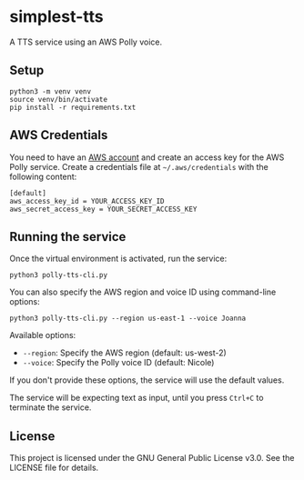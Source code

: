 # simplest-tts
A TTS service using an AWS Polly voice.

## Setup
```
python3 -m venv venv
source venv/bin/activate
pip install -r requirements.txt
```

## AWS Credentials
You need to have an [AWS account](https://us-east-1.console.aws.amazon.com/iam/home?region=us-east-1#/users$new?step=details) and create an access key for the AWS Polly service.
Create a credentials file at `~/.aws/credentials` with the following content:
```
[default]
aws_access_key_id = YOUR_ACCESS_KEY_ID
aws_secret_access_key = YOUR_SECRET_ACCESS_KEY
```

## Running the service
Once the virtual environment is activated, run the service:
```
python3 polly-tts-cli.py
```


You can also specify the AWS region and voice ID using command-line options:
```
python3 polly-tts-cli.py --region us-east-1 --voice Joanna
```


Available options:
- `--region`: Specify the AWS region (default: us-west-2)
- `--voice`: Specify the Polly voice ID (default: Nicole)

If you don't provide these options, the service will use the default values.

The service will be expecting text as input, until you press `Ctrl+C` to terminate the service.

## License
This project is licensed under the GNU General Public License v3.0. See the LICENSE file for details.